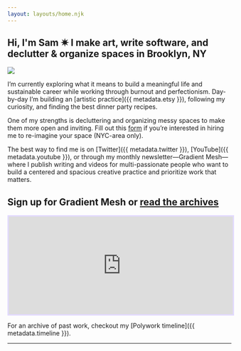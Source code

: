 ```yaml
---
layout: layouts/home.njk
---
```


<section class="home__hero">
  <div class="intro">
    <h1>Hi, I'm <span class="gradient__text">Sam</span> ✷ I make art, write software, and declutter & organize spaces in Brooklyn, NY</h1>
    <img src="https://res.cloudinary.com/djrxspb6p/image/upload/v1630433697/headshot_pjvu4t.png" class="me"/>
  </div>
</section>

I’m currently exploring what it means to build a meaningful life and sustainable career while working through burnout and perfectionism. Day-by-day I’m building an [artistic practice]({{ metadata.etsy }}), following my curiosity, and finding the best dinner party recipes.

One of my strengths is decluttering and organizing messy spaces to make them more open and inviting. Fill out this [form](/make-space) if you’re interested in hiring me to re-imagine your space (NYC-area only).

The best way to find me is on [Twitter]({{ metadata.twitter }}), [YouTube]({{ metadata.youtube }}), or through my monthly newsletter—Gradient Mesh—where I publish writing and videos for multi-passionate people who want to build a centered and spacious creative practice and prioritize work that matters.

<h2>Sign up for <span class="gradient__text">Gradient Mesh</span> or <a href="https://buttondown.email/samantha-andrews/archive">read the archives</a></h2>
<iframe
  scrolling="no"
  style="width:100%!important;height:220px;border:3px #e2dafe solid !important"
  src="https://buttondown.email/samantha-andrews?as_embed=true"
>
</iframe>

For an archive of past work, checkout my [Polywork timeline]({{ metadata.timeline }}).

-----